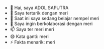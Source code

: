 - 👋 Hai, saya ADOL SAPUTRA
- 👀 Saya tertarik dengan meri
- 🌱 Saat ini saya sedang belajar nempel meri
- 💞️ Saya ingin berkolaborasi dengan meri
- 📫 Saya ter meri meri
- 😄 Kata ganti: meri
- ⚡ Fakta menarik: meri

